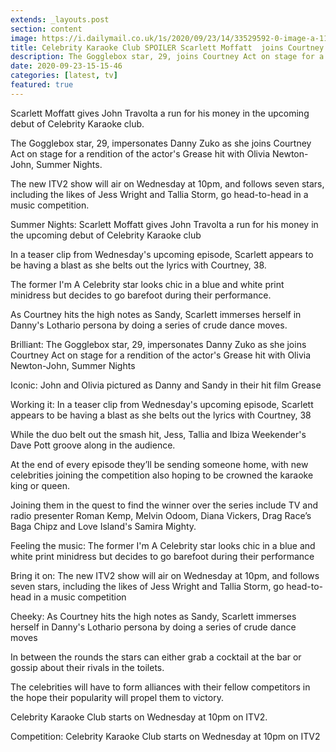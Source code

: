 ```yaml
---
extends: _layouts.post
section: content
image: https://i.dailymail.co.uk/1s/2020/09/23/14/33529592-0-image-a-118_1600869538622.jpg 
title: Celebrity Karaoke Club SPOILER Scarlett Moffatt  joins Courtney Act in new show 
description: The Gogglebox star, 29, joins Courtney Act on stage for a rendition of the actors Grease hit with Olivia Newton-John, Summer Nights in Celebrity Karaoke Club, set to air on Wednesday. 
date: 2020-09-23-15-15-46 
categories: [latest, tv] 
featured: true 
--- 
```

Scarlett Moffatt gives John Travolta a run for his money in the upcoming debut of Celebrity Karaoke club. 

The Gogglebox star, 29, impersonates Danny Zuko as she joins Courtney Act on stage for a rendition of the actor's Grease hit with Olivia Newton-John, Summer Nights.

The new ITV2 show will air on Wednesday at 10pm, and follows seven stars, including the likes of Jess Wright and Tallia Storm, go head-to-head in a music competition. 

Summer Nights: Scarlett Moffatt gives John Travolta a run for his money in the upcoming debut of Celebrity Karaoke club

In a teaser clip from Wednesday's upcoming episode, Scarlett appears to be having a blast as she belts out the lyrics with Courtney, 38. 

The former I'm A Celebrity star looks chic in a blue and white print minidress but decides to go barefoot during their performance. 

As Courtney hits the high notes as Sandy, Scarlett immerses herself in Danny's Lothario persona by doing a series of crude dance moves.  

Brilliant: The Gogglebox star, 29, impersonates Danny Zuko as she joins Courtney Act on stage for a rendition of the actor's Grease hit with Olivia Newton-John, Summer Nights

Iconic: John and Olivia pictured as Danny and Sandy in their hit film Grease

Working it: In a teaser clip from Wednesday's upcoming episode, Scarlett appears to be having a blast as she belts out the lyrics with Courtney, 38

While the duo belt out the smash hit, Jess, Tallia and Ibiza Weekender's Dave Pott groove along in the audience. 

At the end of every episode they’ll be sending someone home, with new celebrities joining the competition also hoping to be crowned the karaoke king or queen.

Joining them in the quest to find the winner over the series include TV and radio presenter Roman Kemp, Melvin Odoom, Diana Vickers, Drag Race’s Baga Chipz and Love Island's Samira Mighty.

Feeling the music: The former I'm A Celebrity star looks chic in a blue and white print minidress but decides to go barefoot during their performance

Bring it on: The new ITV2 show will air on Wednesday at 10pm, and follows seven stars, including the likes of Jess Wright and Tallia Storm, go head-to-head in a music competition

Cheeky: As Courtney hits the high notes as Sandy, Scarlett immerses herself in Danny's Lothario persona by doing a series of crude dance moves

In between the rounds the stars can either grab a cocktail at the bar or gossip about their rivals in the toilets.

The celebrities will have to form alliances with their fellow competitors in the hope their popularity will propel them to victory.  

Celebrity Karaoke Club starts on Wednesday at 10pm on ITV2. 

Competition: Celebrity Karaoke Club starts on Wednesday at 10pm on ITV2

